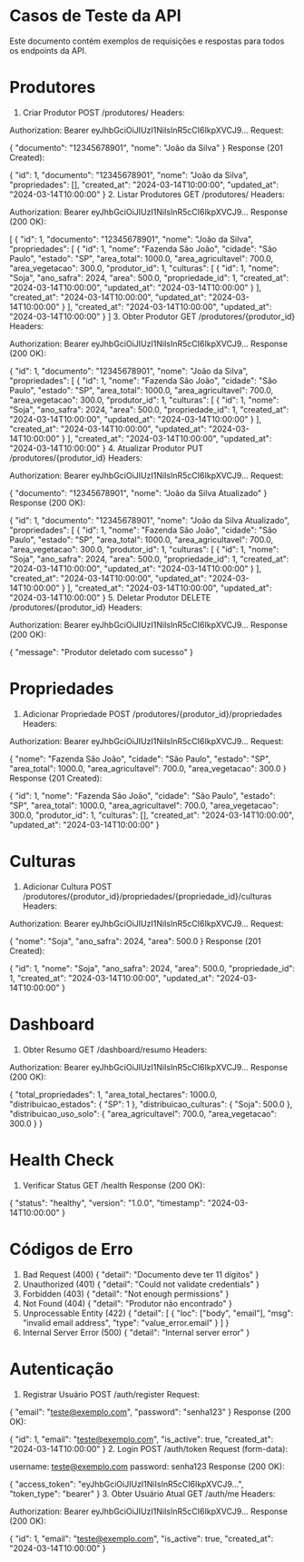 # Casos de Teste da API

Este documento contém exemplos de requisições e respostas para todos os endpoints da API.


# Produtores
1. Criar Produtor
POST /produtores/
Headers:

Authorization: Bearer eyJhbGciOiJIUzI1NiIsInR5cCI6IkpXVCJ9...
Request:

{
  "documento": "12345678901",
  "nome": "João da Silva"
}
Response (201 Created):

{
  "id": 1,
  "documento": "12345678901",
  "nome": "João da Silva",
  "propriedades": [],
  "created_at": "2024-03-14T10:00:00",
  "updated_at": "2024-03-14T10:00:00"
}
2. Listar Produtores
GET /produtores/
Headers:

Authorization: Bearer eyJhbGciOiJIUzI1NiIsInR5cCI6IkpXVCJ9...
Response (200 OK):

[
  {
    "id": 1,
    "documento": "12345678901",
    "nome": "João da Silva",
    "propriedades": [
      {
        "id": 1,
        "nome": "Fazenda São João",
        "cidade": "São Paulo",
        "estado": "SP",
        "area_total": 1000.0,
        "area_agricultavel": 700.0,
        "area_vegetacao": 300.0,
        "produtor_id": 1,
        "culturas": [
          {
            "id": 1,
            "nome": "Soja",
            "ano_safra": 2024,
            "area": 500.0,
            "propriedade_id": 1,
            "created_at": "2024-03-14T10:00:00",
            "updated_at": "2024-03-14T10:00:00"
          }
        ],
        "created_at": "2024-03-14T10:00:00",
        "updated_at": "2024-03-14T10:00:00"
      }
    ],
    "created_at": "2024-03-14T10:00:00",
    "updated_at": "2024-03-14T10:00:00"
  }
]
3. Obter Produtor
GET /produtores/{produtor_id}
Headers:

Authorization: Bearer eyJhbGciOiJIUzI1NiIsInR5cCI6IkpXVCJ9...
Response (200 OK):

{
  "id": 1,
  "documento": "12345678901",
  "nome": "João da Silva",
  "propriedades": [
    {
      "id": 1,
      "nome": "Fazenda São João",
      "cidade": "São Paulo",
      "estado": "SP",
      "area_total": 1000.0,
      "area_agricultavel": 700.0,
      "area_vegetacao": 300.0,
      "produtor_id": 1,
      "culturas": [
        {
          "id": 1,
          "nome": "Soja",
          "ano_safra": 2024,
          "area": 500.0,
          "propriedade_id": 1,
          "created_at": "2024-03-14T10:00:00",
          "updated_at": "2024-03-14T10:00:00"
        }
      ],
      "created_at": "2024-03-14T10:00:00",
      "updated_at": "2024-03-14T10:00:00"
    }
  ],
  "created_at": "2024-03-14T10:00:00",
  "updated_at": "2024-03-14T10:00:00"
}
4. Atualizar Produtor
PUT /produtores/{produtor_id}
Headers:

Authorization: Bearer eyJhbGciOiJIUzI1NiIsInR5cCI6IkpXVCJ9...
Request:

{
  "documento": "12345678901",
  "nome": "João da Silva Atualizado"
}
Response (200 OK):

{
  "id": 1,
  "documento": "12345678901",
  "nome": "João da Silva Atualizado",
  "propriedades": [
    {
      "id": 1,
      "nome": "Fazenda São João",
      "cidade": "São Paulo",
      "estado": "SP",
      "area_total": 1000.0,
      "area_agricultavel": 700.0,
      "area_vegetacao": 300.0,
      "produtor_id": 1,
      "culturas": [
        {
          "id": 1,
          "nome": "Soja",
          "ano_safra": 2024,
          "area": 500.0,
          "propriedade_id": 1,
          "created_at": "2024-03-14T10:00:00",
          "updated_at": "2024-03-14T10:00:00"
        }
      ],
      "created_at": "2024-03-14T10:00:00",
      "updated_at": "2024-03-14T10:00:00"
    }
  ],
  "created_at": "2024-03-14T10:00:00",
  "updated_at": "2024-03-14T10:00:00"
}
5. Deletar Produtor
DELETE /produtores/{produtor_id}
Headers:

Authorization: Bearer eyJhbGciOiJIUzI1NiIsInR5cCI6IkpXVCJ9...
Response (200 OK):

{
  "message": "Produtor deletado com sucesso"
}


# Propriedades
1. Adicionar Propriedade
POST /produtores/{produtor_id}/propriedades
Headers:

Authorization: Bearer eyJhbGciOiJIUzI1NiIsInR5cCI6IkpXVCJ9...
Request:

{
  "nome": "Fazenda São João",
  "cidade": "São Paulo",
  "estado": "SP",
  "area_total": 1000.0,
  "area_agricultavel": 700.0,
  "area_vegetacao": 300.0
}
Response (201 Created):

{
  "id": 1,
  "nome": "Fazenda São João",
  "cidade": "São Paulo",
  "estado": "SP",
  "area_total": 1000.0,
  "area_agricultavel": 700.0,
  "area_vegetacao": 300.0,
  "produtor_id": 1,
  "culturas": [],
  "created_at": "2024-03-14T10:00:00",
  "updated_at": "2024-03-14T10:00:00"
}

# Culturas
1. Adicionar Cultura
POST /produtores/{produtor_id}/propriedades/{propriedade_id}/culturas
Headers:

Authorization: Bearer eyJhbGciOiJIUzI1NiIsInR5cCI6IkpXVCJ9...
Request:

{
  "nome": "Soja",
  "ano_safra": 2024,
  "area": 500.0
}
Response (201 Created):

{
  "id": 1,
  "nome": "Soja",
  "ano_safra": 2024,
  "area": 500.0,
  "propriedade_id": 1,
  "created_at": "2024-03-14T10:00:00",
  "updated_at": "2024-03-14T10:00:00"
}


# Dashboard
1. Obter Resumo
GET /dashboard/resumo
Headers:

Authorization: Bearer eyJhbGciOiJIUzI1NiIsInR5cCI6IkpXVCJ9...
Response (200 OK):

{
  "total_propriedades": 1,
  "area_total_hectares": 1000.0,
  "distribuicao_estados": {
    "SP": 1
  },
  "distribuicao_culturas": {
    "Soja": 500.0
  },
  "distribuicao_uso_solo": {
    "area_agricultavel": 700.0,
    "area_vegetacao": 300.0
  }
}

# Health Check
1. Verificar Status
GET /health
Response (200 OK):

{
  "status": "healthy",
  "version": "1.0.0",
  "timestamp": "2024-03-14T10:00:00"
}

# Códigos de Erro
1. Bad Request (400)
{
  "detail": "Documento deve ter 11 dígitos"
}
2. Unauthorized (401)
{
  "detail": "Could not validate credentials"
}
3. Forbidden (403)
{
  "detail": "Not enough permissions"
}
4. Not Found (404)
{
  "detail": "Produtor não encontrado"
}
5. Unprocessable Entity (422)
{
  "detail": [
    {
      "loc": ["body", "email"],
      "msg": "invalid email address",
      "type": "value_error.email"
    }
  ]
}
6. Internal Server Error (500)
{
  "detail": "Internal server error"
}


# Autenticação
1. Registrar Usuário
POST /auth/register
Request:

{
  "email": "teste@exemplo.com",
  "password": "senha123"
}
Response (200 OK):

{
  "id": 1,
  "email": "teste@exemplo.com",
  "is_active": true,
  "created_at": "2024-03-14T10:00:00"
}
2. Login
POST /auth/token
Request (form-data):

username: teste@exemplo.com
password: senha123
Response (200 OK):

{
  "access_token": "eyJhbGciOiJIUzI1NiIsInR5cCI6IkpXVCJ9...",
  "token_type": "bearer"
}
3. Obter Usuário Atual
GET /auth/me
Headers:

Authorization: Bearer eyJhbGciOiJIUzI1NiIsInR5cCI6IkpXVCJ9...
Response (200 OK):

{
  "id": 1,
  "email": "teste@exemplo.com",
  "is_active": true,
  "created_at": "2024-03-14T10:00:00"
}
